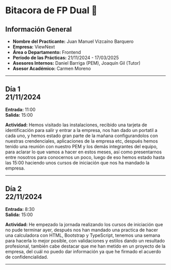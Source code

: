 # Bitacora de FP Dual 📘

## Información General
- **Nombre del Practicante:** Juan Manuel Vizcaíno Barquero
- **Empresa:** ViewNext
- **Área o Departamento:** Frontend  
- **Período de las Prácticas:** 21/11/2024 - 17/03/2025  
- **Asesores Internos:** Daniel Barriga (PEM), Joaquín Gil (Tutor)  
- **Asesor Académico:** Carmen Moreno

---

## Día 1 <br>   21/11/2024

**Entrada:** 11:00 <br>
**Salida:** 15:00

**Actividad:** Hemos visitado las instalaciones, recibido una tarjeta de identificación para salir y entrar a la empresa, nos han dado un portatil a cada uno, y hemos estado gran parte de la mañana configurandolos con nuestras crendenciales, aplicaciones de la empresa etc, después hemos tenido una reunión con nuestro PEM y los demás integrantes del equipo, para aclarar lo que vamos a hacer en estos meses, así como presentarnos entre nosotros para conocernos un poco, luego de eso hemos estado hasta las 15:00 haciendo unos cursos de iniciación que nos ha mandado la empresa.

---

## Día 2 <br>  22/11/2024

**Entrada:** 8:30 <br>
**Salida:** 15:00

**Actividad:** He empezado la jornada realizando los cursos de iniciación que no pude terminar ayer, después nos han mandado una practica de hacer una calculadora con HTML, Bootstrap y TypeScript, tenemos una semana para hacerla lo mejor posible, con validaciones y estilos dando un resultado profesional, también cabe destacar que me han metido en un proyecto de la empresa, del cuál no puedo dar información ya que he firmado el acuerdo de confidencialidad.

---





